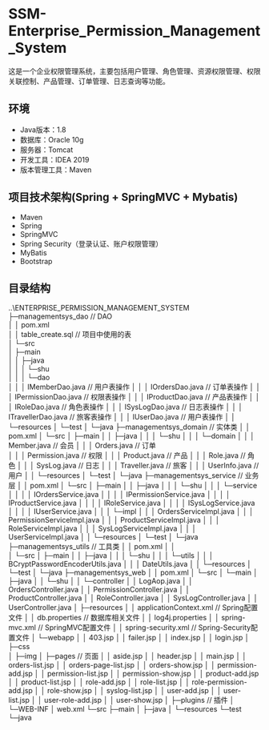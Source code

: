 # SSM-Enterprise_Permission_Management_System
这是一个企业权限管理系统，主要包括用户管理、角色管理、资源权限管理、权限关联控制、产品管理、订单管理、日志查询等功能。

## 环境

- Java版本：1.8
- 数据库：Oracle 10g
- 服务器：Tomcat
- 开发工具：IDEA 2019
- 版本管理工具：Maven

## 项目技术架构(Spring + SpringMVC + Mybatis)

- Maven
- Spring
- SpringMVC
- Spring Security（登录认证、账户权限管理）
- MyBatis
- Bootstrap

## 目录结构

..\ENTERPRISE_PERMISSION_MANAGEMENT_SYSTEM<br>
├─managementsys_dao									// DAO<br>
│  │  pom.xml<br>
│  │  table_create.sql								// 项目中使用的表<br>
│  └─src<br>
│      ├─main<br>
│      │  ├─java<br>
│      │  │  └─shu<br>
│      │  │      └─dao<br>
│      │  │              IMemberDao.java		 // 用户表操作
│      │  │              IOrdersDao.java		 // 订单表操作
│      │  │              IPermissionDao.java	 // 权限表操作
│      │  │              IProductDao.java		 // 产品表操作
│      │  │              IRoleDao.java			 // 角色表操作
│      │  │              ISysLogDao.java		 // 日志表操作
│      │  │              ITravellerDao.java	     // 旅客表操作
│      │  │              IUserDao.java		     // 用户表操作
│      │  └─resources
│      └─test
│          └─java
├─managementsys_domain					// 实体类
│  │  pom.xml
│  └─src
│      ├─main
│      │  ├─java
│      │  │  └─shu
│      │  │      └─domain
│      │  │              Member.java			// 会员
│      │  │              Orders.java			// 订单				
│      │  │              Permission.java	    // 权限
│      │  │              Product.java			// 产品
│      │  │              Role.java				// 角色
│      │  │              SysLog.java			// 日志
│      │  │              Traveller.java		    // 旅客
│      │  │              UserInfo.java		    // 用户
│      │  └─resources
│      └─test
│          └─java
├─managementsys_service			// 业务层
│  │  pom.xml
│  └─src
│      ├─main
│      │  ├─java
│      │  │  └─shu
│      │  │      └─service
│      │  │          │  IOrdersService.java
│      │  │          │  IPermissionService.java
│      │  │          │  IProductService.java
│      │  │          │  IRoleService.java
│      │  │          │  ISysLogService.java
│      │  │          │  IUserService.java
│      │  │          └─impl
│      │  │                  OrdersServiceImpl.java
│      │  │                  PermissionServiceImpl.java
│      │  │                  ProductServiceImpl.java
│      │  │                  RoleServiceImpl.java
│      │  │                  SysLogServiceImpl.java
│      │  │                  UserServiceImpl.java
│      │  └─resources
│      └─test
│          └─java
├─managementsys_utils			// 工具类
│  │  pom.xml
│  │  
│  └─src
│      ├─main
│      │  ├─java
│      │  │  └─shu
│      │  │      └─utils
│      │  │              BCryptPasswordEncoderUtils.java
│      │  │              DateUtils.java
│      │  └─resources
│      └─test
│          └─java
├─managementsys_web
│  │  pom.xml
│  └─src
│      └─main
│          ├─java
│          │  └─shu
│          │      └─controller
│          │              LogAop.java
│          │              OrdersController.java
│          │              PermissionController.java
│          │              ProductController.java
│          │              RoleController.java
│          │              SysLogController.java
│          │              UserController.java
│          ├─resources
│          │      applicationContext.xml	    // Spring配置文件
│          │      db.properties					// 数据库相关文件
│          │      log4j.properties
│          │      spring-mvc.xml				// SpringMVC配置文件
│          │      spring-security.xml		    // Spring-Security配置文件
│          └─webapp
│              │  403.jsp
│              │  failer.jsp
│              │  index.jsp
│              │  login.jsp
│              ├─css				
│              ├─img
│              ├─pages			        // 页面
│              │      aside.jsp
│              │      header.jsp
│              │      main.jsp
│              │      orders-list.jsp
│              │      orders-page-list.jsp
│              │      orders-show.jsp
│              │      permission-add.jsp
│              │      permission-list.jsp
│              │      permission-show.jsp
│              │      product-add.jsp
│              │      product-list.jsp
│              │      role-add.jsp
│              │      role-list.jsp
│              │      role-permission-add.jsp
│              │      role-show.jsp
│              │      syslog-list.jsp
│              │      user-add.jsp
│              │      user-list.jsp
│              │      user-role-add.jsp
│              │      user-show.jsp
│              ├─plugins				// 插件
│              └─WEB-INF
│                      web.xml
└─src
    ├─main
    │  ├─java
    │  └─resources
    └─test
        └─java

